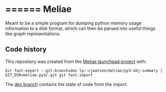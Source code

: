 ======
Meliae
======

Meant to be a simple program for dumping python memory usage information to a
disk format, which can then be parsed into useful things like graph
representations.

## Code history
This repository was created from the [Meliae launchpad project](https://launchpad.net/meliae) with:

    bzr fast-export --git-branch=dev lp:~cjwatson/meliae/py3-obj-summary | GIT_DIR=meliae-py3/.git git fast-import

The [dev branch](https://github.com/cgrtrifork/meliae-py3/tree/dev) contains the state of code from the import.


